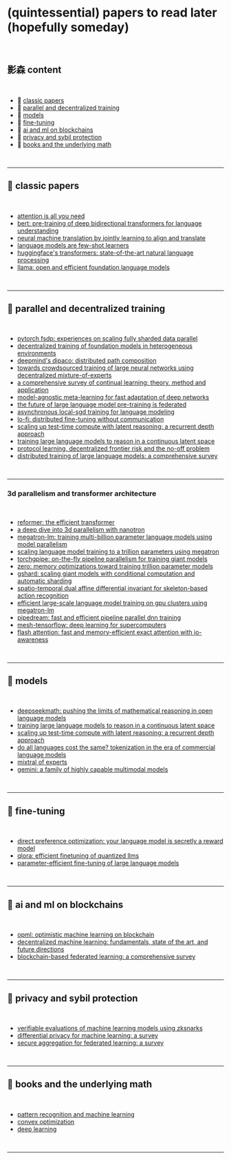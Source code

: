 # (quintessential) papers to read later (hopefully someday)

<br>

## 影森 content

<br>

- 🌲 [classic papers](#🌲-classic-papers)
- 🌲 [parallel and decentralized training](#🌲-parallel-and-decentralized-training)
- 🌲 [models](#🌲-models)
- 🌲 [fine-tuning](#🌲-fine-tuning)
- 🌲 [ai and ml on blockchains](#🌲-ai-and-ml-on-blockchains)
- 🌲 [privacy and sybil protection](#🌲-privacy-and-sybil-protection)
- 🌲 [books and the underlying math](#🌲-books-and-the-underlying-math)

<br>

---

## 🌲 classic papers

<br>

- [attention is all you need](https://arxiv.org/abs/1706.03762)
- [bert: pre-training of deep bidirectional transformers for language understanding](https://arxiv.org/abs/1810.04805)
- [neural machine translation by jointly learning to align and translate](https://arxiv.org/abs/1409.0473)
- [language models are few-shot learners](https://arxiv.org/abs/2005.14165)
- [huggingface's transformers: state-of-the-art natural language processing](https://arxiv.org/abs/1910.03771)
- [llama: open and efficient foundation language models](https://arxiv.org/abs/2302.13971)

<br>

---

## 🌲 parallel and decentralized training

<br>

- [pytorch fsdp: experiences on scaling fully sharded data parallel](https://arxiv.org/pdf/2304.11277)
- [decentralized training of foundation models in heterogeneous environments](https://arxiv.org/pdf/2206.01288)
- [deepmind's dipaco: distributed path composition](https://arxiv.org/pdf/2403.10616)
- [towards crowdsourced training of large neural networks using decentralized mixture-of-experts](https://arxiv.org/pdf/2002.04013)
- [a comprehensive survey of continual learning: theory, method and application](https://arxiv.org/pdf/2302.00487)
- [model-agnostic meta-learning for fast adaptation of deep networks](https://arxiv.org/pdf/1703.03400)
- [the future of large language model pre-training is federated](https://arxiv.org/abs/2405.10853v2)
- [asynchronous local-sgd training for language modeling](https://arxiv.org/pdf/2401.09135)
- [lo-fi: distributed fine-tuning without communication](https://arxiv.org/pdf/2210.11948)
- [scaling up test-time compute with latent reasoning: a recurrent depth approach](https://arxiv.org/abs/2502.05171)
- [training large language models to reason in a continuous latent space](https://arxiv.org/abs/2412.06769)
- [protocol learning, decentralized frontier risk and the no-off problem](https://arxiv.org/pdf/2412.07890)
- [distributed training of large language models: a comprehensive survey](https://arxiv.org/abs/2401.17555)

<br>

---

### 3d parallelism and transformer architecture

<br>

- [reformer: the efficient transformer](https://arxiv.org/abs/2001.04451)
- [a deep dive into 3d parallelism with nanotron](https://tj-solergibert.github.io/post/3d-parallelism/)
- [megatron-lm: training multi-billion parameter language models using model parallelism](https://arxiv.org/abs/1909.08053)
- [scaling language model training to a trillion parameters using megatron](https://developer.nvidia.com/blog/scaling-language-model-training-to-a-trillion-parameters-using-megatron/)
- [torchgpipe: on-the-fly pipeline parallelism for training giant models](https://arxiv.org/abs/2004.09910)
- [zero: memory optimizations toward training trillion parameter models](https://arxiv.org/abs/1910.02054)
- [gshard: scaling giant models with conditional computation and automatic sharding](https://arxiv.org/abs/2006.16668)
- [spatio-temporal dual affine differential invariant for skeleton-based action recognition](https://arxiv.org/abs/2004.09802)
- [efficient large-scale language model training on gpu clusters using megatron-lm](https://arxiv.org/abs/2104.04473)
- [pipedream: fast and efficient pipeline parallel dnn training](https://arxiv.org/abs/1811.06965)
- [mesh-tensorflow: deep learning for supercomputers](https://arxiv.org/abs/1806.03377)
- [flash attention: fast and memory-efficient exact attention with io-awareness](https://arxiv.org/abs/2205.14135)

<br>

---

## 🌲 models

<br>

- [deepseekmath: pushing the limits of mathematical reasoning in open language models](https://arxiv.org/abs/2402.03300)
- [training large language models to reason in a continuous latent space](https://arxiv.org/abs/2412.06769)
- [scaling up test-time compute with latent reasoning: a recurrent depth approach](https://arxiv.org/abs/2502.05171)
- [do all languages cost the same? tokenization in the era of commercial language models](https://arxiv.org/abs/2305.13707)
- [mixtral of experts](https://arxiv.org/abs/2401.04088)
- [gemini: a family of highly capable multimodal models](https://arxiv.org/abs/2312.11805)

<br>

---

## 🌲 fine-tuning

<br>

- [direct preference optimization: your language model is secretly a reward model](https://arxiv.org/pdf/2305.18290)
- [qlora: efficient finetuning of quantized llms](https://arxiv.org/abs/2305.14314)
- [parameter-efficient fine-tuning of large language models](https://arxiv.org/abs/2401.17555)

<br>

---

## 🌲 ai and ml on blockchains

<br>

- [opml: optimistic machine learning on blockchain](https://arxiv.org/abs/2401.17555)
- [decentralized machine learning: fundamentals, state of the art, and future directions](https://arxiv.org/abs/2301.04820)
- [blockchain-based federated learning: a comprehensive survey](https://arxiv.org/abs/2304.09858)

<br>

---

## 🌲 privacy and sybil protection

<br>

- [verifiable evaluations of machine learning models using zksnarks](https://arxiv.org/pdf/2402.02675)
- [differential privacy for machine learning: a survey](https://arxiv.org/abs/2303.00654)
- [secure aggregation for federated learning: a survey](https://arxiv.org/abs/2304.09858)

<br>

---

## 🌲 books and the underlying math

<br>

- [pattern recognition and machine learning](https://link.springer.com/book/9780387310732)
- [convex optimization](https://web.stanford.edu/~boyd/cvxbook/bv_cvxbook.pdf)
- [deep learning](https://www.deeplearningbook.org/)

<br>

---
